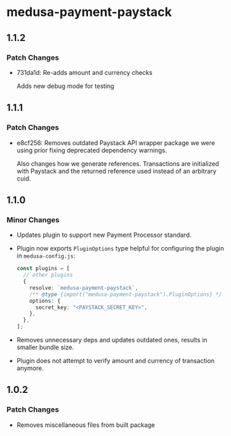 # medusa-payment-paystack

## 1.1.2

### Patch Changes

- 731da1d: Re-adds amount and currency checks

  Adds new debug mode for testing

## 1.1.1

### Patch Changes

- e8cf256: Removes outdated Paystack API wrapper package we were using prior fixing deprecated dependency warnings.

  Also changes how we generate references. Transactions are initialized with Paystack and the returned reference used instead of an arbitrary cuid.

## 1.1.0

### Minor Changes

- Updates plugin to support new Payment Processor standard.

- Plugin now exports `PluginOptions` type helpful for configuring the plugin in `medusa-config.js`:

  ```ts
  const plugins = [
    // other plugins
    {
      resolve: `medusa-payment-paystack`,
      /** @type {import("medusa-payment-paystack").PluginOptions} */
      options: {
        secret_key: "<PAYSTACK_SECRET_KEY>",
      },
    },
  ];
  ```

- Removes unnecessary deps and updates outdated ones, results in smaller bundle size.

- Plugin does not attempt to verify amount and currency of transaction anymore.

## 1.0.2

### Patch Changes

- Removes miscellaneous files from built package

```

```
